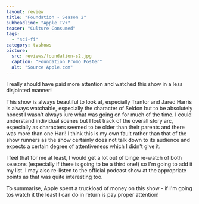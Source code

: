 ```yaml
---
layout: review
title: "Foundation - Season 2"
subheadline: "Apple TV+"
teaser: "Culture Consumed"
tags:
  - "sci-fi"
category: tvshows
picture:
  src: reviews/foundation-s2.jpg
  caption: "Foundation Promo Poster"
  alt: "Source Apple.com"
---
```


I really should have paid more attention and watched this show in a less disjointed manner!

This show is always beautiful to look at, especially Trantor and Jared Harris is always
watchable, especially the character of Seldon but to be absolutely honest I wasn't always
iure what was going on for much of the time. I could understand individual scenes but
I lost track of the overall story arc, especially as characters seemed to be older than
their parents and there was more than one Hari!
I think this is my own fault rather than that of the show runners as the
show certainly does not talk down to its audience and expects a certain degree of
attentiveness which I didn't give it.

I feel that for me at least, I would get a lot out of binge re-watch of both seasons
(especially if there is going to be a third one!) so I'm going to add it my list. I
may also re-listen to the official podcast show at the appropriate points as that was
quite interesting too.

To summarise, Apple spent a truckload of money on this show - if I'm going
tos watch it the least I can do in return is pay proper attention!
